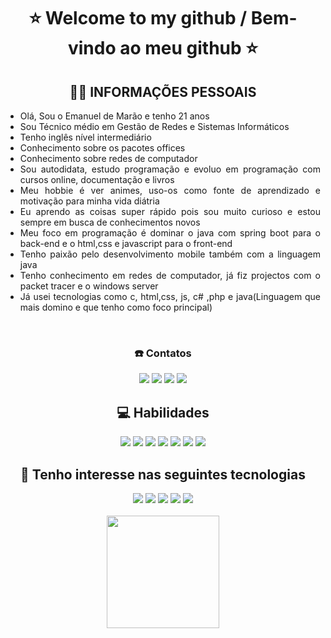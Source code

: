 ### 

<h1 align=center>⭐ Welcome to my github / Bem-vindo ao meu github ⭐</h1>
<div align="justify">
<h2 align="center">🧑🏽 INFORMAÇÕES PESSOAIS</h2>

-  Olá, Sou o Emanuel de Marão e tenho 21 anos
-  Sou Técnico médio em Gestão de Redes e Sistemas Informáticos
-  Tenho inglês nível intermediário 
-  Conhecimento sobre os pacotes offices
-  Conhecimento sobre redes de computador
-  Sou autodidata, estudo programação e evoluo em programação com cursos online, documentação e livros
-  Meu hobbie é ver animes, uso-os como fonte de aprendizado e motivação para minha vida diátria
-  Eu aprendo as coisas super rápido pois sou muito curioso e estou sempre em busca de conhecimentos novos
-  Meu foco em programação é dominar o java com spring boot para o back-end e o html,css e javascript para o front-end
-  Tenho paixão pelo desenvolvimento mobile também com a linguagem java
-  Tenho conhecimento em redes de computador, já fiz projectos com o packet tracer e o windows server
-  Já usei tecnologias como c, html,css, js, c# ,php e java(Linguagem que mais domino e que tenho como foco principal)
</div><br>


<div align="center">
<h3> ☎️ Contatos </h3>
<div style="display: inline_block">
<a href="https://mail.google.com/mail/u/0/#inbox?compose=CllgCJNrcmhcnjzCPDCbxXmtkDlWpFgcKKMPHktkGdltmNQvzLqFwwJDqCPpQHKbTKvQkgNwrbq" target="_blank" alt="emanueldemarao@gmail.com" title="emanueldemarao@gmail.com"><img src="https://img.shields.io/badge/Gmail-D14836?style=for-the-badge&logo=gmail&logoColor=white" target="_blank"></a>
<a href="https://www.instagram.com/emanueldemarao1/" target="_blank" alt="@emanueldemarao1" title="@emanueldemarao1"><img src="https://img.shields.io/badge/Instagram-E4405F?style=for-the-badge&logo=instagram&logoColor=white"></a>
 <a href="https://www.discordapp.com/users/emanueldemarao19#8931" target="_blank" alt="https://www.discordapp.com/users/emanueldemarao19#8931"><img src="https://img.shields.io/badge/Discord-7289DA?style=for-the-badge&logo=discord&logoColor=white"></a>
<a href="https://www.linkedin.com/in/https://www.linkedin.com/in/emanuel-de-mar%C3%A3o-028a68198/" alt="https://www.linkedin.com/in/emanuel-de-mar%C3%A3o-028a68198"><img src="https://img.shields.io/badge/LinkedIn-0077B5?style=for-the-badge&logo=linkedin&logoColor=white"></a>
</div> 
  
  <div align=center>
  <h2 align=center> 💻 Habilidades </h2>
  <img src="https://img.shields.io/badge/Java-ED8B00?style=for-the-badge&logo=java&logoColor=white"/>
   <img src="https://img.shields.io/badge/Spring-6DB33F?style=for-the-badge&logo=spring&logoColor=white"/>
  <img src="https://img.shields.io/badge/C%23-239120?style=for-the-badge&logo=c-sharp&logoColor=white"/>
  <img src="https://img.shields.io/badge/C-00599C?style=for-the-badge&logo=c&logoColor=white"/>
  <img src="https://img.shields.io/badge/HTML5-E34F26?style=for-the-badge&logo=html5&logoColor=white"/>
  <img src="https://img.shields.io/badge/CSS3-1572B6?style=for-the-badge&logo=css3&logoColor=white"/>
  <img src="https://img.shields.io/badge/MySQL-00000F?style=for-the-badge&logo=mysql&logoColor=white"/>
</div>

</div>

<div align=center> 
<h2 align=center>📍 Tenho interesse nas seguintes tecnologias</h2>
  <img src="https://img.shields.io/badge/React-20232A?style=for-the-badge&logo=react&logoColor=61DAFB"/>
  <img src="https://img.shields.io/badge/Kotlin-0095D5?&style=for-the-badge&logo=kotlin&logoColor=white"/>
  <img src="https://img.shields.io/badge/Python-14354C?style=for-the-badge&logo=python&logoColor=white"/>
  <img src="https://img.shields.io/badge/JavaScript-F7DF1E?style=for-the-badge&logo=javascript&logoColor=black"/>
  <img src="https://img.shields.io/badge/React_Native-20232A?style=for-the-badge&logo=react&logoColor=61DAFB"/>
</div></br>


<div align="center">
  <a href="https://github.com/emanueldemarao18">
  <img height="180em" src="https://github-readme-stats.vercel.app/api?username=emanueldemarao18&show_icons=true&theme=vue-dark&include_all_commits=true&count_private=true"/>
</div>
  

